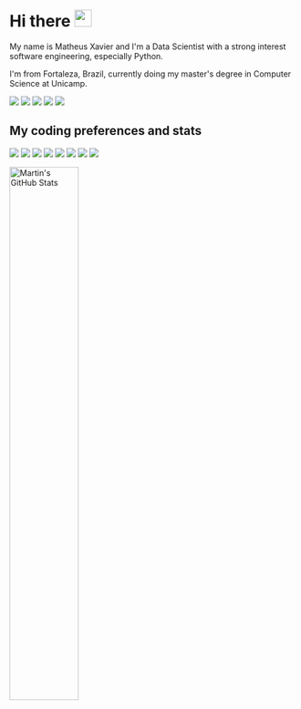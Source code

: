 # Hi there <img src="https://raw.githubusercontent.com/MartinHeinz/MartinHeinz/master/wave.gif" width="30px">

My name is Matheus Xavier and I'm a Data Scientist with a strong interest software engineering, especially Python. 

I'm from Fortaleza, Brazil, currently doing my master's degree in Computer Science at Unicamp.

[<img src="https://img.shields.io/badge/linkedin-%230077B5.svg?&style=for-the-badge&logo=linkedin&logoColor=white" />](https://www.linkedin.com/in/mxaviersampaio/)
[<img src="https://img.shields.io/badge/kaggle-%2320beff.svg?&style=for-the-badge&logo=kaggle&logoColor=white" />](https://www.kaggle.com/fycher/)
[<img src="https://img.shields.io/badge/HackerRank-%232dc163.svg?&style=for-the-badge&logo=HackerRank&logoColor=white" />](https://www.hackerrank.com/flych3r/)
[<img src="https://img.shields.io/badge/twitter-%231DA1F2.svg?&style=for-the-badge&logo=twitter&logoColor=white" />](https://twitter.com/flych3r/)
[<img src = "https://img.shields.io/badge/instagram-%23E4405F.svg?&style=for-the-badge&logo=instagram&logoColor=white">](https://www.instagram.com/flych3r/)

## My coding preferences and stats

![](https://img.shields.io/badge/OS-Linux-informational?style=flat&logo=linux&logoColor=white&color=2bbc8a)
![](https://img.shields.io/badge/Shell-Zsh-informational?style=flat&logo=gnu-bash&logoColor=white&color=2bbc8a)
![](https://img.shields.io/badge/Code-Python-informational?style=flat&logo=python&logoColor=white&color=2bbc8a)
![](https://img.shields.io/badge/Editor-VSCode-informational?style=flat&logo=visual-studio-code&logoColor=white&color=2bbc8a)
![](https://img.shields.io/badge/Tools-PostgreSQL-informational?style=flat&logo=postgresql&logoColor=white&color=2bbc8a)
![](https://img.shields.io/badge/Tools-MongoDB-informational?style=flat&logo=mongodb&logoColor=white&color=2bbc8a)
![](https://img.shields.io/badge/Tools-Docker-informational?style=flat&logo=docker&logoColor=white&color=2bbc8a)
![](https://img.shields.io/badge/Cloud-AWS-informational?style=flat&logo=amazon-aws&logoColor=white&color=2bbc8a)

<!--
<a href="https://wakatime.com/@flych3r">
  <img  width="49%" align="center" src="https://github-readme-stats.vercel.app/api/wakatime?username=@flych3r&layout=compact&theme=dracula" />
</a>
 -->
<a href="https://github.com/flych3r">
  <img width="49%" align="center" src="https://github-readme-stats.vercel.app/api?username=flych3r&count_private=true&show_icons=true&theme=dracula" alt="Martin's GitHub Stats" />
</a>

